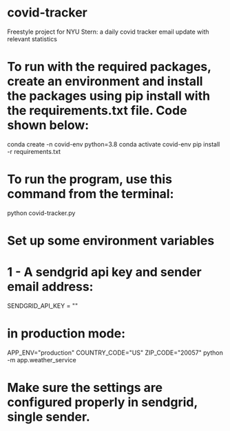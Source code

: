 # covid-tracker
Freestyle project for NYU Stern: a daily covid tracker email update with relevant statistics

# To run with the required packages, create an environment and install the packages using pip install with the requirements.txt file. Code shown below:

conda create -n covid-env python=3.8 
conda activate covid-env
pip install -r requirements.txt 

# To run the program, use this command from the terminal:
python covid-tracker.py

# Set up some environment variables
# 1 - A sendgrid api key and sender email address:
SENDGRID_API_KEY = ""

# in production mode:
APP_ENV="production" COUNTRY_CODE="US" ZIP_CODE="20057" python -m app.weather_service

# Make sure the settings are configured properly in sendgrid, single sender.